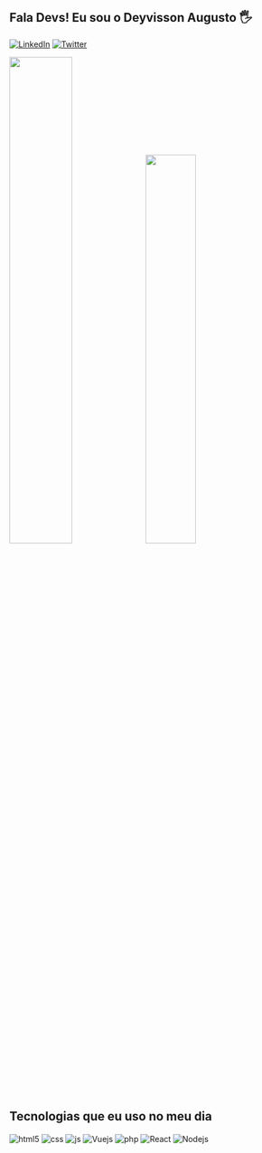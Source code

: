 ## Fala Devs! Eu sou o Deyvisson Augusto 🖐️

[![LinkedIn](https://img.shields.io/badge/LinkedIn-0077B5?style=for-the-badge&logo=linkedin&logoColor=white)](https://www.linkedin.com/in/deyvissonaugusto)
[![Twitter](https://img.shields.io/badge/Twitter-1DA1F2?style=for-the-badge&logo=twitter&logoColor=white)](https://twitter.com/deyvisonaugust1)

<div style="display: inline_block">
  <img width="47%" src="https://github-readme-stats.vercel.app/api?username=deyvissonagp&show_icons=true&theme=algolia&line_height=27">
  <img width="42%" src="https://github-readme-stats.vercel.app/api/top-langs/?username=deyvissonagp&layout=compact&theme=algolia"/>
</div>

## Tecnologias que eu uso no meu dia

<div style="display: inline_block">
  <img align="center" alt="html5" src="https://img.shields.io/badge/HTML5-E34F26?style=for-the-badge&logo=html5&logoColor=white" />
  <img align="center" alt="css" src="https://img.shields.io/badge/CSS3-1572B6?style=for-the-badge&logo=css3&logoColor=white" />
  <img align="center" alt="js" src="https://img.shields.io/badge/JavaScript-F7DF1E?style=for-the-badge&logo=javascript&logoColor=black" />
  <img align="center" alt="Vuejs" src="https://img.shields.io/badge/Vue.js-43853D?style=for-the-badge&logo=node.js&logoColor=white" />
  <img align="center" alt="php" src="https://img.shields.io/badge/PHP-777BB4?style=for-the-badge&logo=php&logoColor=white" />
  <img align="center" alt="React" src="https://img.shields.io/badge/React-20232A?style=for-the-badge&logo=react&logoColor=61DAFB" />
  <img align="center" alt="Nodejs" src="https://img.shields.io/badge/Node.js-43853D?style=for-the-badge&logo=node.js&logoColor=white" />
</div><br/>
